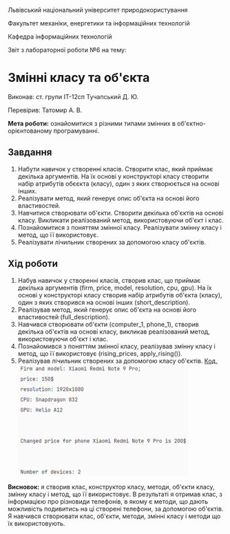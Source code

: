 Львівський національний університет природокористування

Факультет механіки, енергетики та інформаційних технологій

Кафедра інформаційних технологій

Звіт з лабораторної роботи №6
на тему: 

# Змінні класу та об'єкта

Виконав: ст. групи ІТ-12сп Тучапський Д. Ю.

Перевірив: Татомир А. В.

**Мета роботи:** ознайомитися з різними типами змінних в об'єктно-орієнтованому програмуванні.

## Завдання
1. Набути навичок у створенні класів. Створити клас, який приймає декілька аргументів. На їх основі у конструкторі класу створити набір атрибутів обєєкта (класу), один з яких створюється на основі інших. 
2. Реалізувати метод, який генерує опис об'єкта на основі його властивостей.
3. Навчитися створювати об'єкти. Створити декілька об'єктів на основі класу. Викликати реалізований метод, використовуючи об'єкт і клас. 
4. Познайомитися з поняттям змінної класу. Реалізувати змінну класу і метод, що її використовує. 
5. Реалізувати лічильник створених за допомогою класу об'єктів.

## Хід роботи
1. Набув навичок у створенні класів, створив клас, що приймає декілька аргументів (firm, price, model, resolution, cpu, gpu). На їх основі у конструкторі класу створив набір атрибутів об'єкта (класу), один з яких створився на основі інших (short_description).
2. Реалізував метод, який генерує опис об'єкта на основі його властивостей (full_description).
3. Навчився створювати об'єкти (computer_1, phone_1), створив декілька об'єктів на основі класу, викликав реалізований метод, використовуючи об'єкт і клас.
4. Познайомився з поняттям змінної класу, реалізував змінну класу і метод, що її використовує (rising_prices, apply_rising()).
5. Реалізував лічильник створених за допомогою класу об'єктів.
[Код.](./main.py)
![Результат виконання коду №2.](./2.png)

**Висновок:** я створив клас, конструктор класу, методи, об'єкти класу, змінну класу і метод, що її використовує. В результаті я отримав клас, з інформацією про різновиди телефонів, в якому є методи, що дають можливість подивитись на ці створені телефони, за допомогою об'єктів. Я навчився створювати клас, об'єкти, методи, змінні класу і методи що їх використовують.